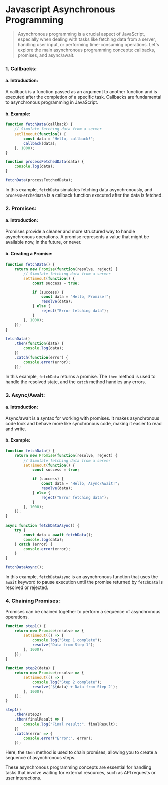 # Javascript Asynchronous Programming

>Asynchronous programming is a crucial aspect of JavaScript, especially when dealing with tasks like fetching data from a server, handling user input, or performing time-consuming operations. Let's explore the main asynchronous programming concepts: callbacks, promises, and async/await.

### 1. **Callbacks:**

#### a. **Introduction:**
A callback is a function passed as an argument to another function and is executed after the completion of a specific task. Callbacks are fundamental to asynchronous programming in JavaScript.

#### b. **Example:**

```javascript
function fetchData(callback) {
    // Simulate fetching data from a server
    setTimeout(function() {
        const data = "Hello, callback!";
        callback(data);
    }, 1000);
}

function processFetchedData(data) {
    console.log(data);
}

fetchData(processFetchedData);
```

In this example, `fetchData` simulates fetching data asynchronously, and `processFetchedData` is a callback function executed after the data is fetched.

### 2. **Promises:**

#### a. **Introduction:**
Promises provide a cleaner and more structured way to handle asynchronous operations. A promise represents a value that might be available now, in the future, or never.

#### b. **Creating a Promise:**

```javascript
function fetchData() {
    return new Promise(function(resolve, reject) {
        // Simulate fetching data from a server
        setTimeout(function() {
            const success = true;

            if (success) {
                const data = "Hello, Promise!";
                resolve(data);
            } else {
                reject("Error fetching data");
            }
        }, 1000);
    });
}

fetchData()
    .then(function(data) {
        console.log(data);
    })
    .catch(function(error) {
        console.error(error);
    });
```

In this example, `fetchData` returns a promise. The `then` method is used to handle the resolved state, and the `catch` method handles any errors.

### 3. **Async/Await:**

#### a. **Introduction:**
Async/await is a syntax for working with promises. It makes asynchronous code look and behave more like synchronous code, making it easier to read and write.

#### b. **Example:**

```javascript
function fetchData() {
    return new Promise(function(resolve, reject) {
        // Simulate fetching data from a server
        setTimeout(function() {
            const success = true;

            if (success) {
                const data = "Hello, Async/Await!";
                resolve(data);
            } else {
                reject("Error fetching data");
            }
        }, 1000);
    });
}

async function fetchDataAsync() {
    try {
        const data = await fetchData();
        console.log(data);
    } catch (error) {
        console.error(error);
    }
}

fetchDataAsync();
```

In this example, `fetchDataAsync` is an asynchronous function that uses the `await` keyword to pause execution until the promise returned by `fetchData` is resolved or rejected.

### 4. **Chaining Promises:**

Promises can be chained together to perform a sequence of asynchronous operations.

```javascript
function step1() {
    return new Promise(resolve => {
        setTimeout(() => {
            console.log("Step 1 complete");
            resolve("Data from Step 1");
        }, 1000);
    });
}

function step2(data) {
    return new Promise(resolve => {
        setTimeout(() => {
            console.log("Step 2 complete");
            resolve(`${data} + Data from Step 2`);
        }, 1000);
    });
}

step1()
    .then(step2)
    .then(finalResult => {
        console.log("Final result:", finalResult);
    })
    .catch(error => {
        console.error("Error:", error);
    });
```

Here, the `then` method is used to chain promises, allowing you to create a sequence of asynchronous steps.

These asynchronous programming concepts are essential for handling tasks that involve waiting for external resources, such as API requests or user interactions.